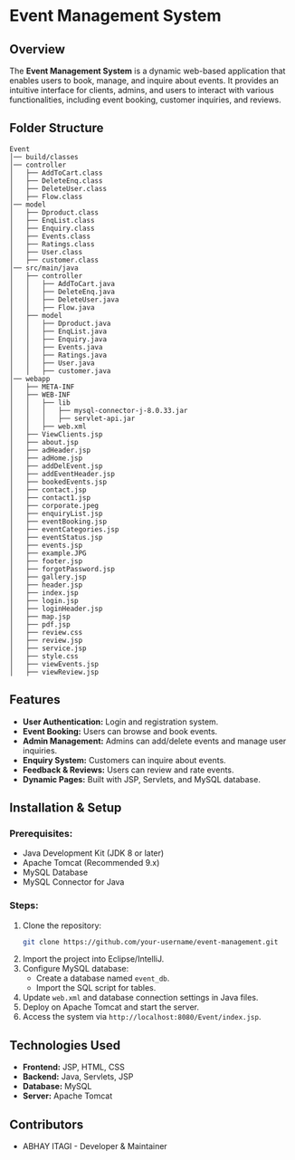 # Event Management System

## Overview
The **Event Management System** is a dynamic web-based application that enables users to book, manage, and inquire about events. It provides an intuitive interface for clients, admins, and users to interact with various functionalities, including event booking, customer inquiries, and reviews.

## Folder Structure
```
Event
│── build/classes
│── controller
│   ├── AddToCart.class
│   ├── DeleteEnq.class
│   ├── DeleteUser.class
│   ├── Flow.class
│── model
│   ├── Dproduct.class
│   ├── EnqList.class
│   ├── Enquiry.class
│   ├── Events.class
│   ├── Ratings.class
│   ├── User.class
│   ├── customer.class
│── src/main/java
│   ├── controller
│   │   ├── AddToCart.java
│   │   ├── DeleteEnq.java
│   │   ├── DeleteUser.java
│   │   ├── Flow.java
│   ├── model
│   │   ├── Dproduct.java
│   │   ├── EnqList.java
│   │   ├── Enquiry.java
│   │   ├── Events.java
│   │   ├── Ratings.java
│   │   ├── User.java
│   │   ├── customer.java
│── webapp
│   ├── META-INF
│   ├── WEB-INF
│   │   ├── lib
│   │   │   ├── mysql-connector-j-8.0.33.jar
│   │   │   ├── servlet-api.jar
│   │   ├── web.xml
│   ├── ViewClients.jsp
│   ├── about.jsp
│   ├── adHeader.jsp
│   ├── adHome.jsp
│   ├── addDelEvent.jsp
│   ├── addEventHeader.jsp
│   ├── bookedEvents.jsp
│   ├── contact.jsp
│   ├── contact1.jsp
│   ├── corporate.jpeg
│   ├── enquiryList.jsp
│   ├── eventBooking.jsp
│   ├── eventCategories.jsp
│   ├── eventStatus.jsp
│   ├── events.jsp
│   ├── example.JPG
│   ├── footer.jsp
│   ├── forgotPassword.jsp
│   ├── gallery.jsp
│   ├── header.jsp
│   ├── index.jsp
│   ├── login.jsp
│   ├── loginHeader.jsp
│   ├── map.jsp
│   ├── pdf.jsp
│   ├── review.css
│   ├── review.jsp
│   ├── service.jsp
│   ├── style.css
│   ├── viewEvents.jsp
│   ├── viewReview.jsp
```

## Features
- **User Authentication:** Login and registration system.
- **Event Booking:** Users can browse and book events.
- **Admin Management:** Admins can add/delete events and manage user inquiries.
- **Enquiry System:** Customers can inquire about events.
- **Feedback & Reviews:** Users can review and rate events.
- **Dynamic Pages:** Built with JSP, Servlets, and MySQL database.

## Installation & Setup
### Prerequisites:
- Java Development Kit (JDK 8 or later)
- Apache Tomcat (Recommended 9.x)
- MySQL Database
- MySQL Connector for Java

### Steps:
1. Clone the repository:
   ```bash
   git clone https://github.com/your-username/event-management.git
   ```
2. Import the project into Eclipse/IntelliJ.
3. Configure MySQL database:
   - Create a database named `event_db`.
   - Import the SQL script for tables.
4. Update `web.xml` and database connection settings in Java files.
5. Deploy on Apache Tomcat and start the server.
6. Access the system via `http://localhost:8080/Event/index.jsp`.

## Technologies Used
- **Frontend:** JSP, HTML, CSS
- **Backend:** Java, Servlets, JSP
- **Database:** MySQL
- **Server:** Apache Tomcat

## Contributors
- ABHAY ITAGI - Developer & Maintainer



